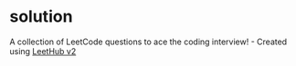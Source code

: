 # solution
A collection of LeetCode questions to ace the coding interview! - Created using [LeetHub v2](https://github.com/arunbhardwaj/LeetHub-2.0)
